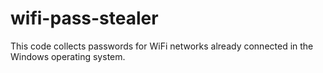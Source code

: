 # wifi-pass-stealer
This code collects passwords for WiFi networks already connected in the Windows operating system.
